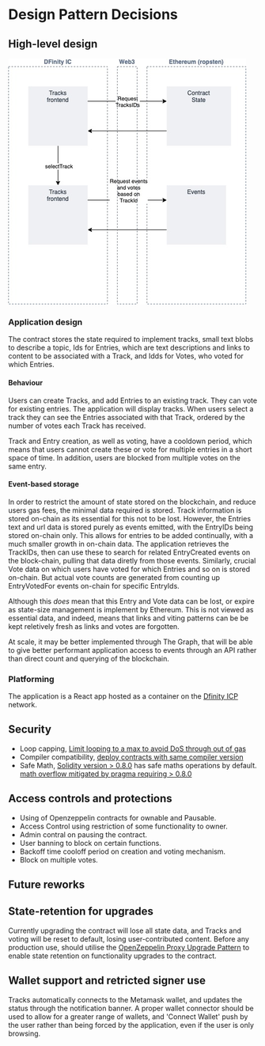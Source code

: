# Design Pattern Decisions 

## High-level design

![High-level diagram of the application architecture](./tracks_architecture.jpg)

### Application design

The contract stores the state required to implement tracks, small text blobs to
describe a topic, Ids for Entries, which are text descriptions and links to content
to be associated with a Track, and Idds for Votes, who voted for which Entries.

#### Behaviour

Users can create Tracks, and add Entries to an existing track. They can vote
for existing entries. The application will display tracks. When users select a 
track they can see the Entries associated with that Track, ordered by the number
of votes each Track has received. 

Track and Entry creation, as well as voting, have a cooldown period, which means 
that users cannot create these or vote for multiple entries in a short space of time.
In addition, users are blocked from multiple votes on the same entry.

#### Event-based storage

In order to restrict the amount of state stored on the blockchain, and reduce users
gas fees, the minimal data required is stored. Track information is stored on-chain as
its essential for this not to be lost. However, the Entries text and url data is stored purely
as events emitted, with the EntryIDs being stored on-chain only. This allows for 
entries to be added continually, with a much smaller growth in on-chain data. 
The application retrieves the TrackIDs, then can use these to search for related 
EntryCreated events on the block-chain, pulling that data diretly from those events. 
Similarly, crucial Vote data on which users have voted for which Entries and so on
is stored on-chain. But actual vote counts are generated from counting up EntryVotedFor
events on-chain for specific EntryIds. 

Although this *does* mean that this Entry and Vote data can be lost, or expire as 
state-size management is implement by Ethereum. This is not viewed as essential 
data, and indeed, means that links and viting patterns can be be kept reletively
fresh as links and votes are forgotten.

At scale, it may be better implemented through The Graph, that
will be able to give better performant application access to events through an API rather than direct
count and querying of the blockchain.

### Platforming

The application is a React app hosted as a container on the [Dfinity ICP](https://dfinity.org/) network.

## Security 

* Loop capping, [Limit looping to a max to avoid DoS through out of gas ](https://swcregistry.io/docs/SWC-128)
* Compiler compatibility, [deploy contracts with same compiler version](https://swcregistry.io/docs/SWC-103)
* Safe Math, [Solidity version > 0.8.0](https://soliditydeveloper.com/solidity-0.8) has safe maths operations by default. [math overflow mitigated by pragma requiring > 0.8.0](https://swcregistry.io/docs/SWC-101)

## Access controls and protections

* Using of Openzeppelin contracts for ownable and Pausable.
* Access Control using restriction of some functionality to owner.
* Admin contral on pausing the contract.
* User banning to block on certain functions.
* Backoff time cooloff period on creation and voting mechanism.
* Block on multiple votes.


## Future reworks

## State-retention for upgrades

Currently upgrading the contract will lose all state data, and Tracks and voting
will be reset to default, losing user-contributed content. Before any production
use, should utilise the [OpenZeppelin Proxy Upgrade Pattern](https://docs.openzeppelin.com/upgrades-plugins/1.x/proxies?utm_source=zos&utm_medium=blog&utm_campaign=proxy-pattern) to enable state retention on functionality
upgrades to the contract.

## Wallet support and retricted signer use

Tracks automatically connects to the Metamask wallet, and updates the status through
the notification banner. A proper wallet connector should be used to allow for a
greater range of wallets, and 'Connect Wallet' push by the user rather than being
forced by the application, even if the user is only browsing.